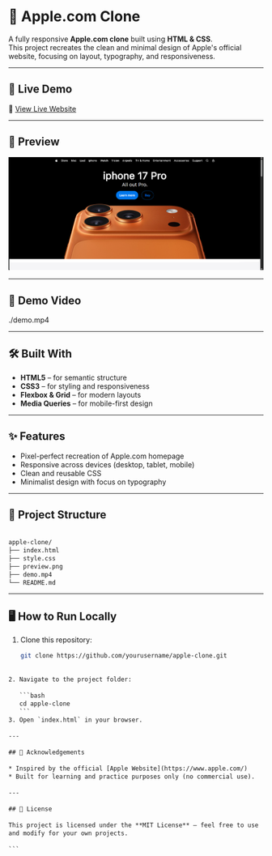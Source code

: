 # 🍏 Apple.com Clone

A fully responsive **Apple.com clone** built using **HTML & CSS**.  
This project recreates the clean and minimal design of Apple's official website, focusing on layout, typography, and responsiveness.

---

## 🚀 Live Demo
🔗 [View Live Website](https://dileep-kumawat.github.io/apple.com-using-html-and-css/)

---

## 📸 Preview
![Website Preview](preview.png)

---

## 🎥 Demo Video
./demo.mp4

---

## 🛠️ Built With
- **HTML5** – for semantic structure  
- **CSS3** – for styling and responsiveness  
- **Flexbox & Grid** – for modern layouts  
- **Media Queries** – for mobile-first design  

---

## ✨ Features
- Pixel-perfect recreation of Apple.com homepage  
- Responsive across devices (desktop, tablet, mobile)  
- Clean and reusable CSS  
- Minimalist design with focus on typography  

---

## 📂 Project Structure
```

apple-clone/
├── index.html
├── style.css
├── preview.png
├── demo.mp4
└── README.md

````

---

## 🖥️ How to Run Locally
1. Clone this repository:
   ```bash
   git clone https://github.com/yourusername/apple-clone.git
````

2. Navigate to the project folder:

   ```bash
   cd apple-clone
   ```
3. Open `index.html` in your browser.

---

## 🙌 Acknowledgements

* Inspired by the official [Apple Website](https://www.apple.com/)
* Built for learning and practice purposes only (no commercial use).

---

## 📜 License

This project is licensed under the **MIT License** – feel free to use and modify for your own projects.

```
